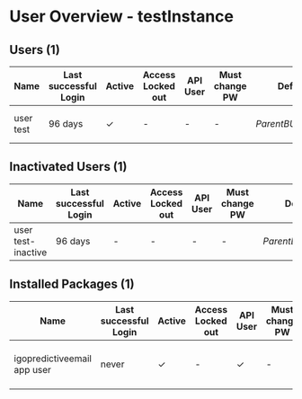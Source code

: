 # User Overview - testInstance

## Users (1)

| Name | Last successful Login | Active | Access Locked out | API User | Must change PW | Default BU | BU Access | Roles | Login | ID | Key | E-Mail | Notification E-Mail | Timezone | SFMC Locale | Modified Date | Modified By | Created Date |
| --- | --- | --- | --- | --- | --- | --- | --- | --- | --- | --- | --- | --- | --- | --- | --- | --- | --- | --- |
| user test | 96 days | ✓ | - | - | - | <nobr>_ParentBU_ (1111111)</nobr> | <nobr>_ParentBU_ (1111111)</nobr>,<br> <nobr>testBU (9999999)</nobr> | <nobr>Administrator,</nobr><br> <nobr>Content Creator,</nobr><br> <nobr>Marketing Cloud Administrator</nobr> | user_test@accenture.asgr | 700301950 | testExisting_user | user_test@accenture.com | user_test@accenture.com | GMT+01:00 | en-GB | 2022-06-21 01:43:02.64 | 123456 | 2019-09-06 01:59:07.097 |


## Inactivated Users (1)

| Name | Last successful Login | Active | Access Locked out | API User | Must change PW | Default BU | BU Access | Roles | Login | ID | Key | E-Mail | Notification E-Mail | Timezone | SFMC Locale | Modified Date | Modified By | Created Date |
| --- | --- | --- | --- | --- | --- | --- | --- | --- | --- | --- | --- | --- | --- | --- | --- | --- | --- | --- |
| user test-inactive | 96 days | - | - | - | - | <nobr>_ParentBU_ (1111111)</nobr> | <nobr>_ParentBU_ (1111111)</nobr> | <nobr>Administrator,</nobr><br> <nobr>Content Creator,</nobr><br> <nobr>Marketing Cloud Administrator</nobr> | user_test-inactive@accenture.asgr | 700301951 | testExisting_user_inactive | user_test-inactive@accenture.com | user_test-inactive@accenture.com | GMT+01:00 | en-GB | 2022-06-21 01:43:02.64 | 123456 | 2019-09-06 01:59:07.097 |


## Installed Packages (1)

| Name | Last successful Login | Active | Access Locked out | API User | Must change PW | Default BU | BU Access | Roles | Login | ID | Key | E-Mail | Notification E-Mail | Timezone | SFMC Locale | Modified Date | Modified By | Created Date |
| --- | --- | --- | --- | --- | --- | --- | --- | --- | --- | --- | --- | --- | --- | --- | --- | --- | --- | --- |
| igopredictiveemail app user | never | ✓ | - | ✓ | - | <nobr>_ParentBU_ (1111111)</nobr> | <nobr>_ParentBU_ (1111111)</nobr> | <nobr></nobr> | 20f2d94a-9a7d-4580-9fb6-c36a1ce32fb9 | 7471228 | 45372cbb-06e0-438e-88d8-008981f7a18b |  |  | GMT+01:00 | en-GB | 2023-05-27 07:05:55.113 | n/a | 2016-07-22 11:52:37.42 |
